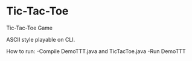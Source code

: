 # Tic-Tac-Toe
Tic-Tac-Toe Game

ASCII style playable on CLI.

How to run:
-Compile DemoTTT.java and TicTacToe.java
-Run DemoTTT
